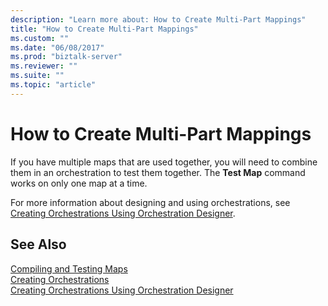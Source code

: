 ```yaml
---
description: "Learn more about: How to Create Multi-Part Mappings"
title: "How to Create Multi-Part Mappings"
ms.custom: ""
ms.date: "06/08/2017"
ms.prod: "biztalk-server"
ms.reviewer: ""
ms.suite: ""
ms.topic: "article"
---
```

# How to Create Multi-Part Mappings
If you have multiple maps that are used together, you will need to combine them in an orchestration to test them together. The **Test Map** command works on only one map at a time.  
  
 For more information about designing and using orchestrations, see [Creating Orchestrations Using Orchestration Designer](../core/creating-orchestrations-using-orchestration-designer.md).  
  
## See Also  
 [Compiling and Testing Maps](../core/compiling-and-testing-maps.md)   
 [Creating Orchestrations](../core/creating-orchestrations.md)   
 [Creating Orchestrations Using Orchestration Designer](../core/creating-orchestrations-using-orchestration-designer.md)
